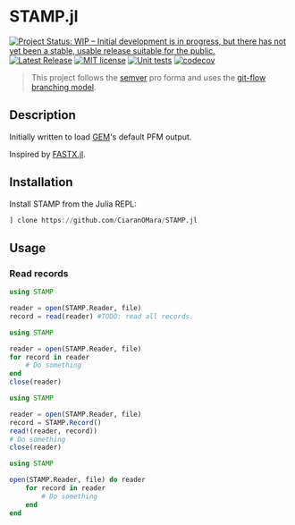 # STAMP.jl

[![Project Status: WIP – Initial development is in progress, but there has not yet been a stable, usable release suitable for the public.](http://www.repostatus.org/badges/latest/wip.svg)](http://www.repostatus.org/#wip)
[![Latest Release](https://img.shields.io/github/release/CiaranOMara/STAMP.jl.svg)](https://github.com/CiaranOMara/STAMP.jl/releases/latest)
[![MIT license](https://img.shields.io/badge/license-MIT-green.svg)](https://github.com/CiaranOMara/STAMP.jl/blob/master/LICENSE)
[![Unit tests](https://github.com/CiaranOMara/STAMP.jl/workflows/Unit%20tests/badge.svg?branch=master)](https://github.com/CiaranOMara/STAMP.jl/actions?query=workflow%3A%22Unit+tests%22+branch%3Amaster)
[![codecov](https://codecov.io/gh/CiaranOMara/STAMP.jl/branch/master/graph/badge.svg)](https://codecov.io/gh/CiaranOMara/STAMP.jl)

> This project follows the [semver](http://semver.org) pro forma and uses the [git-flow branching model](https://nvie.com/posts/a-successful-git-branching-model/ "original blog post").

## Description
Initially written to load [GEM](http://groups.csail.mit.edu/cgs/gem/)'s default PFM output.

Inspired by [FASTX.jl](https://github.com/BioJulia/FASTX.jl).

## Installation
Install STAMP from the Julia REPL:
```julia
] clone https://github.com/CiaranOMara/STAMP.jl
```

## Usage

### Read records

```julia
using STAMP

reader = open(STAMP.Reader, file)
record = read(reader) #TODO: read all records.
```

```julia
using STAMP

reader = open(STAMP.Reader, file)
for record in reader
    # Do something
end
close(reader)

```

```julia
using STAMP

reader = open(STAMP.Reader, file)
record = STAMP.Record()
read!(reader, record))
# Do something
close(reader)
```

```julia
using STAMP

open(STAMP.Reader, file) do reader
    for record in reader
        # Do something
    end
end
```
